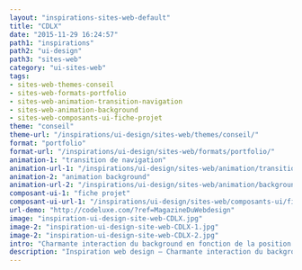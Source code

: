 ```yaml
---
layout: "inspirations-sites-web-default"
title: "CDLX"
date: "2015-11-29 16:24:57"
path1: "inspirations"
path2: "ui-design"
path3: "sites-web"
category: "ui-sites-web"
tags:
- sites-web-themes-conseil
- sites-web-formats-portfolio
- sites-web-animation-transition-navigation
- sites-web-animation-background
- sites-web-composants-ui-fiche-projet
theme: "conseil"
theme-url: "/inspirations/ui-design/sites-web/themes/conseil/"
format: "portfolio"
format-url: "/inspirations/ui-design/sites-web/formats/portfolio/"
animation-1: "transition de navigation"
animation-url-1: "/inspirations/ui-design/sites-web/animation/transition-navigation/"
animation-2: "animation background"
animation-url-2: "/inspirations/ui-design/sites-web/animation/background/"
composant-ui-1: "fiche projet"
composant-ui-url-1: "/inspirations/ui-design/sites-web/composants-ui/fiche-projet/"
url-demo: "http://codeluxe.com/?ref=MagazineDuWebdesign"
image: "inspiration-ui-design-site-web-CDLX.jpg"
image-2: "inspiration-ui-design-site-web-CDLX-1.jpg"
image-2: "inspiration-ui-design-site-web-CDLX-2.jpg"
intro: "Charmante interaction du background en fonction de la position du curseur pour ce studio de design berlinois"
description: "Inspiration web design – Charmante interaction du background en fonction de la position du curseur pour ce studio de design berlinois"
---
```

